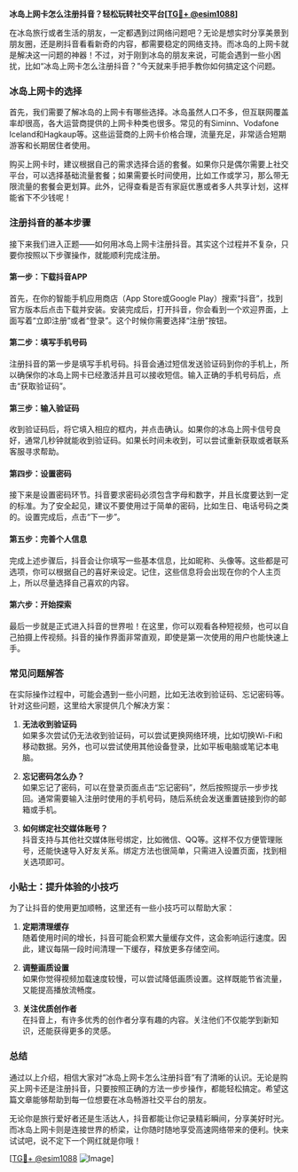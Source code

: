 **冰岛上网卡怎么注册抖音？轻松玩转社交平台[[TG💪+ @esim1088](https://t.me/s/esim1088)]**

在冰岛旅行或者生活的朋友，一定都遇到过网络问题吧？无论是想实时分享美景到朋友圈，还是刷抖音看看新奇的内容，都需要稳定的网络支持。而冰岛的上网卡就是解决这一问题的神器！不过，对于刚到冰岛的朋友来说，可能会遇到一些小困扰，比如“冰岛上网卡怎么注册抖音？”今天就来手把手教你如何搞定这个问题。

### 冰岛上网卡的选择

首先，我们需要了解冰岛的上网卡有哪些选择。冰岛虽然人口不多，但互联网覆盖率却很高，各大运营商提供的上网卡种类也很多。常见的有Siminn、Vodafone Iceland和Hagkaup等。这些运营商的上网卡价格合理，流量充足，非常适合短期游客和长期居住者使用。

购买上网卡时，建议根据自己的需求选择合适的套餐。如果你只是偶尔需要上社交平台，可以选择基础流量套餐；如果需要长时间使用，比如工作或学习，那么带无限流量的套餐会更划算。此外，记得查看是否有家庭优惠或者多人共享计划，这样能省下不少钱呢！

### 注册抖音的基本步骤

接下来我们进入正题——如何用冰岛上网卡注册抖音。其实这个过程并不复杂，只要你按照以下步骤操作，就能顺利完成注册。

#### 第一步：下载抖音APP

首先，在你的智能手机应用商店（App Store或Google Play）搜索“抖音”，找到官方版本后点击下载并安装。安装完成后，打开抖音，你会看到一个欢迎界面，上面写着“立即注册”或者“登录”。这个时候你需要选择“注册”按钮。

#### 第二步：填写手机号码

注册抖音的第一步是填写手机号码。抖音会通过短信发送验证码到你的手机上，所以确保你的冰岛上网卡已经激活并且可以接收短信。输入正确的手机号码后，点击“获取验证码”。

#### 第三步：输入验证码

收到验证码后，将它填入相应的框内，并点击确认。如果你的冰岛上网卡信号良好，通常几秒钟就能收到验证码。如果长时间未收到，可以尝试重新获取或者联系客服寻求帮助。

#### 第四步：设置密码

接下来是设置密码环节。抖音要求密码必须包含字母和数字，并且长度要达到一定的标准。为了安全起见，建议不要使用过于简单的密码，比如生日、电话号码之类的。设置完成后，点击“下一步”。

#### 第五步：完善个人信息

完成上述步骤后，抖音会让你填写一些基本信息，比如昵称、头像等。这些都是可选项，你可以根据自己的喜好来设定。记住，这些信息将会出现在你的个人主页上，所以尽量选择自己喜欢的内容。

#### 第六步：开始探索

最后一步就是正式进入抖音的世界啦！在这里，你可以观看各种短视频，也可以自己拍摄上传视频。抖音的操作界面非常直观，即使是第一次使用的用户也能快速上手。

### 常见问题解答

在实际操作过程中，可能会遇到一些小问题，比如无法收到验证码、忘记密码等。针对这些问题，这里给大家提供几个解决方案：

1. **无法收到验证码**  
   如果多次尝试仍无法收到验证码，可以尝试更换网络环境，比如切换Wi-Fi和移动数据。另外，也可以尝试使用其他设备登录，比如平板电脑或笔记本电脑。

2. **忘记密码怎么办？**  
   如果忘记了密码，可以在登录页面点击“忘记密码”，然后按照提示一步步找回。通常需要输入注册时使用的手机号码，随后系统会发送重置链接到你的邮箱或手机。

3. **如何绑定社交媒体账号？**  
   抖音支持与其他社交媒体账号绑定，比如微信、QQ等。这样不仅方便管理账号，还能快速导入好友关系。绑定方法也很简单，只需进入设置页面，找到相关选项即可。

### 小贴士：提升体验的小技巧

为了让抖音的使用更加顺畅，这里还有一些小技巧可以帮助大家：

1. **定期清理缓存**  
   随着使用时间的增长，抖音可能会积累大量缓存文件，这会影响运行速度。因此，建议每隔一段时间清理一下缓存，释放更多存储空间。

2. **调整画质设置**  
   如果你觉得视频加载速度较慢，可以尝试降低画质设置。这样既能节省流量，又能提高播放流畅度。

3. **关注优质创作者**  
   在抖音上，有许多优秀的创作者分享有趣的内容。关注他们不仅能学到新知识，还能获得更多的灵感。

### 总结

通过以上介绍，相信大家对“冰岛上网卡怎么注册抖音”有了清晰的认识。无论是购买上网卡还是注册抖音，只要按照正确的方法一步步操作，都能轻松搞定。希望这篇文章能够帮助到每一位想要在冰岛畅游社交平台的朋友。

无论你是旅行爱好者还是生活达人，抖音都能让你记录精彩瞬间，分享美好时光。而冰岛上网卡则是连接世界的桥梁，让你随时随地享受高速网络带来的便利。快来试试吧，说不定下一个网红就是你哦！

[[TG💪+ @esim1088](https://t.me/s/esim1088) ![Image](https://i.postimg.cc/4NQfJmqS/Snipaste-2025-05-13-00-14-12.png)]